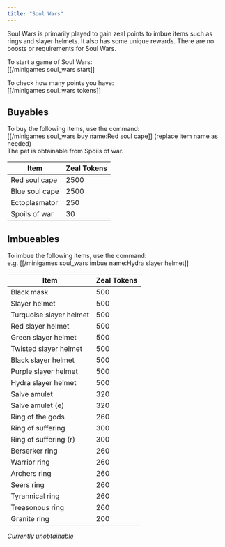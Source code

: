 ```yaml
---
title: "Soul Wars"
---
```


Soul Wars is primarily played to gain zeal points to imbue items such as rings and slayer helmets. It also has some unique rewards. There are no boosts or requirements for Soul Wars.

To start a game of Soul Wars:  
[[/minigames soul_wars start]]

To check how many points you have:  
[[/minigames soul_wars tokens]]

## Buyables

To buy the following items, use the command:  
[[/minigames soul_wars buy name\:Red soul cape]] (replace item name as needed)  
The pet is obtainable from Spoils of war.

| **Item**       | **Zeal Tokens** |
| -------------- | --------------- |
| Red soul cape  | 2500            |
| Blue soul cape | 2500            |
| Ectoplasmator  | 250             |
| Spoils of war  | 30              |

## Imbueables

To imbue the following items, use the command:  
e.g. [[/minigames soul_wars imbue name\:Hydra slayer helmet]]

| **Item**                | **Zeal Tokens** |
| ----------------------- | --------------- |
| Black mask              | 500             |
| Slayer helmet           | 500             |
| Turquoise slayer helmet | 500             |
| Red slayer helmet       | 500             |
| Green slayer helmet     | 500             |
| Twisted slayer helmet   | 500             |
| Black slayer helmet     | 500             |
| Purple slayer helmet    | 500             |
| Hydra slayer helmet     | 500             |
| Salve amulet            | 320             |
| Salve amulet (e)        | 320             |
| Ring of the gods        | 260             |
| Ring of suffering       | 300             |
| Ring of suffering (r)   | 300             |
| Berserker ring          | 260             |
| Warrior ring            | 260             |
| Archers ring            | 260             |
| Seers ring              | 260             |
| Tyrannical ring         | 260             |
| Treasonous ring         | 260             |
| Granite ring            | 200             |

_Currently unobtainable_

